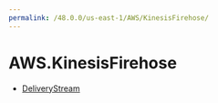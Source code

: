```yaml
---
permalink: /48.0.0/us-east-1/AWS/KinesisFirehose/
---
```


# AWS.KinesisFirehose



* [DeliveryStream](DeliveryStream.md)